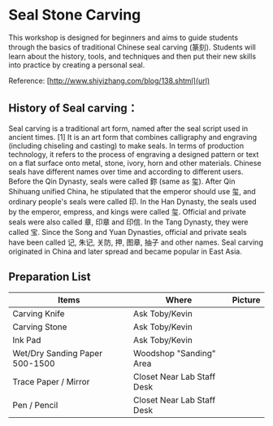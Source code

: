 # Seal Stone Carving
This workshop is designed for beginners and aims to guide students through the basics of traditional Chinese seal carving (篆刻). Students will learn about the history, tools, and techniques and then put their new skills into practice by creating a personal seal.

Reference: [http://www.shiyizhang.com/blog/138.shtml](url)

## History of Seal carving：
Seal carving is a traditional art form, named after the seal script used in ancient times. [1] It is an art form that combines calligraphy and engraving (including chiseling and casting) to make seals. In terms of production technology, it refers to the process of engraving a designed pattern or text on a flat surface onto metal, stone, ivory, horn and other materials.
Chinese seals have different names over time and according to different users. Before the Qin Dynasty, seals were called 鉨 (same as 玺). After Qin Shihuang unified China, he stipulated that the emperor should use 玺, and ordinary people's seals were called 印. In the Han Dynasty, the seals used by the emperor, empress, and kings were called 玺. Official and private seals were also called 章, 印章 and 印信. In the Tang Dynasty, they were called 宝. Since the Song and Yuan Dynasties, official and private seals have been called 记, 朱记, 关防, 押, 图章, 抽子 and other names. Seal carving originated in China and later spread and became popular in East Asia.

## Preparation List
| Items | Where | Picture|
|-----|---------------|----------|
|     Carving Knife| Ask Toby/Kevin | |
|     Carving Stone| Ask Toby/Kevin | |
|     Ink Pad | Ask Toby/Kevin| |
|     Wet/Dry Sanding Paper 500-1500| Woodshop "Sanding" Area| |
|     Trace Paper / Mirror| Closet Near Lab Staff Desk | |
|     Pen / Pencil|  Closet Near Lab Staff Desk | |

